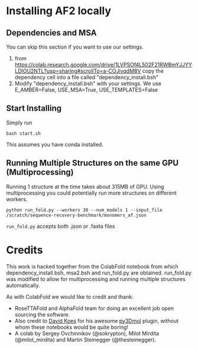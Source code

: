 # Installing AF2 locally

## Dependencies and MSA
You can skip this section if you want to use our settings.

1. from https://colab.research.google.com/drive/1LVPSOf4L502F21RWBmYJJYYLDlOU2NTL?usp=sharing#scrollTo=a-COJivqdM8V copy the dependency cell into a file called "dependency_install.bsh"
2. Modify "dependency_install.bsh" with your settings. We use E_AMBER=False, USE_MSA=True, USE_TEMPLATES=False

## Start Installing
Simply run
```
bash start.sh
```

This assumes you have conda installed.

## Running Multiple Structures on the same GPU (Multiprocessing)

Running 1 structure at the time takes about 315MB of GPU. Using 
multiprocessing you could potentially run more structures on different 
workers.

```
python run_fold.py --workers 30 --num_models 1 --input_file /scratch/sequence-recovery-benchmark/monomers_af.json
```

`run_fold.py` accepts both .json or .fasta files

# Credits 

This work is hacked together from the ColabFold notebook from which 
dependency_install.bsh, msa2.bsh and run_fold.py are obtained. run_fold.py 
was modified to allow for multiprocessing and running multiple structures 
automatically.

As with ColabFold we would like to credit and thank:

- RoseTTAFold and AlphaFold team for doing an excellent job open sourcing the software. 
- Also credit to [David Koes](https://github.com/dkoes) for his awesome [py3Dmol](https://3dmol.csb.pitt.edu/) plugin, without whom these notebooks would be quite boring!
- A colab by Sergey Ovchinnikov (@sokrypton), Milot Mirdita (@milot_mirdita) and Martin Steinegger (@thesteinegger).